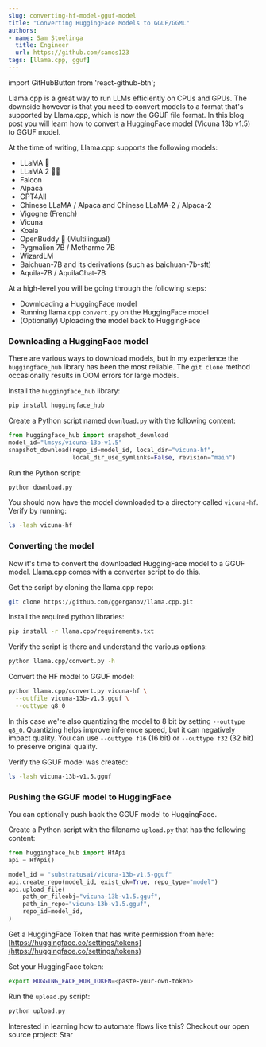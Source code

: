 ```yaml
---
slug: converting-hf-model-gguf-model
title: "Converting HuggingFace Models to GGUF/GGML"
authors:
- name: Sam Stoelinga
  title: Engineer
  url: https://github.com/samos123
tags: [llama.cpp, gguf]
---
```


import GitHubButton from 'react-github-btn';

Llama.cpp is a great way to run LLMs efficiently on CPUs and GPUs. The downside
however is that you need to convert models to a format that's supported by Llama.cpp,
which is now the GGUF file format.  In this blog post you will learn how to convert
a HuggingFace model (Vicuna 13b v1.5) to GGUF model.

At the time of writing, Llama.cpp supports
the following models:

* LLaMA 🦙
* LLaMA 2 🦙🦙
* Falcon
* Alpaca
* GPT4All
* Chinese LLaMA / Alpaca and Chinese LLaMA-2 / Alpaca-2
* Vigogne (French)
* Vicuna
* Koala
* OpenBuddy 🐶 (Multilingual)
* Pygmalion 7B / Metharme 7B
* WizardLM
* Baichuan-7B and its derivations (such as baichuan-7b-sft)
* Aquila-7B / AquilaChat-7B

At a high-level you will be going through the following steps:
* Downloading a HuggingFace model
* Running llama.cpp `convert.py` on the HuggingFace model
* (Optionally) Uploading the model back to HuggingFace

### Downloading a HuggingFace model
There are various ways to download models, but in my experience the `huggingface_hub`
library has been the most reliable. The `git clone` method occasionally results in 
OOM errors for large models.

Install the `huggingface_hub` library:
```bash
pip install huggingface_hub
```

Create a Python script named `download.py` with the following content:
```python
from huggingface_hub import snapshot_download
model_id="lmsys/vicuna-13b-v1.5"
snapshot_download(repo_id=model_id, local_dir="vicuna-hf",
                  local_dir_use_symlinks=False, revision="main")
```

Run the Python script:
```bash
python download.py
```

You should now have the model downloaded to a directory called
`vicuna-hf`. Verify by running:
```bash
ls -lash vicuna-hf
```

### Converting the model
Now it's time to convert the downloaded HuggingFace model to a GGUF model.
Llama.cpp comes with a converter script to do this.

Get the script by cloning the llama.cpp repo:
```bash
git clone https://github.com/ggerganov/llama.cpp.git
```

Install the required python libraries:
```bash
pip install -r llama.cpp/requirements.txt
```

Verify the script is there and understand the various options:
```bash
python llama.cpp/convert.py -h
```

Convert the HF model to GGUF model:
```bash
python llama.cpp/convert.py vicuna-hf \
  --outfile vicuna-13b-v1.5.gguf \
  --outtype q8_0
```
In this case we're also quantizing the model to 8 bit by setting
`--outtype q8_0`. Quantizing helps improve inference speed, but it can
negatively impact quality.
You can use `--outtype f16` (16 bit) or `--outtype f32` (32 bit) to preserve original
quality.

Verify the GGUF model was created:
```bash
ls -lash vicuna-13b-v1.5.gguf
```

### Pushing the GGUF model to HuggingFace
You can optionally push back the GGUF model to HuggingFace.

Create a Python script with the filename `upload.py` that
has the following content:
```python
from huggingface_hub import HfApi
api = HfApi()

model_id = "substratusai/vicuna-13b-v1.5-gguf"
api.create_repo(model_id, exist_ok=True, repo_type="model")
api.upload_file(
    path_or_fileobj="vicuna-13b-v1.5.gguf",
    path_in_repo="vicuna-13b-v1.5.gguf",
    repo_id=model_id,
)
```

Get a HuggingFace Token that has write permission from here:
[https://huggingface.co/settings/tokens](https://huggingface.co/settings/tokens)

Set your HuggingFace token:
```bash
export HUGGING_FACE_HUB_TOKEN=<paste-your-own-token>
```

Run the `upload.py` script:
```bash
python upload.py
```

Interested in learning how to automate flows like this? Checkout our
open source project:
<GitHubButton href="https://github.com/substratusai/substratus" data-icon="octicon-star" data-size="large" data-show-count="true" aria-label="Star substratusai/substratus on GitHub">Star</GitHubButton>

